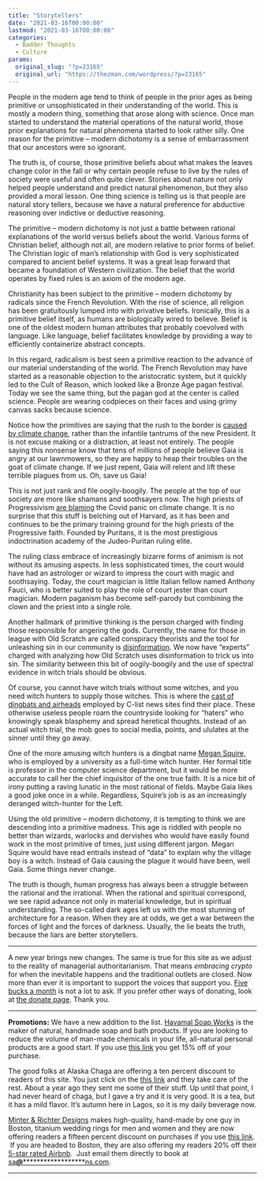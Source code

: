 ```yaml
---
title: "Storytellers"
date: "2021-03-16T00:00:00"
lastmod: "2021-03-16T00:00:00"
categories:
  - Badder Thoughts
  - Culture
params:
  original_slug: "?p=23165"
  original_url: "https://thezman.com/wordpress/?p=23165"
---
```


People in the modern age tend to think of people in the prior ages as
being primitive or unsophisticated in their understanding of the world.
This is mostly a modern thing, something that arose along with science.
Once man started to understand the material operations of the natural
world, those prior explanations for natural phenomena started to look
rather silly. One reason for the primitive – modern dichotomy is a sense
of embarrassment that our ancestors were so ignorant.

The truth is, of course, those primitive beliefs about what makes the
leaves change color in the fall or why certain people refuse to live by
the rules of society were useful and often quite clever. Stories about
nature not only helped people understand and predict natural phenomenon,
but they also provided a moral lesson. One thing science is telling us
is that people are natural story tellers, because we have a natural
preference for abductive reasoning over indictive or deductive
reasoning.

The primitive – modern dichotomy is not just a battle between rational
explanations of the world versus beliefs about the world. Various forms
of Christian belief, although not all, are modern relative to prior
forms of belief. The Christian logic of man’s relationship with God is
very sophisticated compared to ancient belief systems. It was a great
leap forward that became a foundation of Western civilization. The
belief that the world operates by fixed rules is an axiom of the modern
age.

Christianity has been subject to the primitive – modern dichotomy by
radicals since the French Revolution. With the rise of science, all
religion has been gratuitously lumped into with privative beliefs.
Ironically, this is a primitive belief itself, as humans are
biologically wired to believe. Belief is one of the oldest modern human
attributes that probably coevolved with language. Like language, belief
facilitates knowledge by providing a way to efficiently containerize
abstract concepts.

In this regard, radicalism is best seen a primitive reaction to the
advance of our material understanding of the world. The French
Revolution may have started as a reasonable objection to the
aristocratic system, but it quickly led to the Cult of Reason, which
looked like a Bronze Age pagan festival. Today we see the same thing,
but the pagan god at the center is called science. People are wearing
codpieces on their faces and using grimy canvas sacks because science.

Notice how the primitives are saying that the rush to the border is <a
href="https://www.theblaze.com/news/border-crisis-biden-pelosi-trump-climate-change"
rel="noopener" target="_blank">caused by climate change</a>, rather than
the infantile tantrums of the new President. It is not excuse making or
a distraction, at least not entirely. The people saying this nonsense
know that tens of millions of people believe Gaia is angry at our
lawnmowers, so they are happy to heap their troubles on the goat of
climate change. If we just repent, Gaia will relent and lift these
terrible plagues from us. Oh, save us Gaia!

This is not just rank and file oogily-boogily. The people at the top of
our society are more like shamans and soothsayers now. The high priests
of Progressivism [are
blaming](https://www.hsph.harvard.edu/c-change/subtopics/coronavirus-and-climate-change/)
the Covid panic on climate change. It is no surprise that this stuff is
belching out of Harvard, as it has been and continues to be the primary
training ground for the high priests of the Progressive faith. Founded
by Puritans, it is the most prestigious indoctrination academy of the
Judeo-Puritan ruling elite.

The ruling class embrace of increasingly bizarre forms of animism is not
without its amusing aspects. In less sophisticated times, the court
would have had an astrologer or wizard to impress the court with magic
and soothsaying. Today, the court magician is little Italian fellow
named Anthony Fauci, who is better suited to play the role of court
jester than court magician. Modern paganism has become self-parody but
combining the clown and the priest into a single role.

Another hallmark of primitive thinking is the person charged with
finding those responsible for angering the gods. Currently, the name for
those in league with Old Scratch are called conspiracy theorists and the
tool for unleashing sin in our community is
[disinformation](https://www.theverge.com/2021/2/28/22304518/hbo-trailer-upcoming-qanon-movie-disinformation-researchers).
We now have “experts” charged with analyzing how Old Scratch uses
disinformation to trick us into sin. The similarity between this bit of
oogily-boogily and the use of spectral evidence in witch trials should
be obvious.

Of course, you cannot have witch trials without some witches, and you
need witch hunters to supply those witches. This is where the [cast of
dingbats and
airheads](https://vdare.com/articles/doxing-the-doxers-antifa-s-war-against-regular-americans-is-run-by-spoiled-rich-kids)
employed by C-list news sites find their place. These otherwise useless
people roam the countryside looking for “haters” who knowingly speak
blasphemy and spread heretical thoughts. Instead of an actual witch
trial, the mob goes to social media, points, and ululates at the sinner
until they go away.

One of the more amusing witch hunters is a dingbat name
<a href="https://twitter.com/megansquire0?lang=en" rel="noopener"
target="_blank">Megan Squire,</a> who is employed by a university as a
full-time witch hunter. Her formal title is professor in the computer
science department, but it would be more accurate to call her the chief
inquisitor of the one true faith. It is a nice bit of irony putting a
raving lunatic in the most rational of fields. Maybe Gaia likes a good
joke once in a while. Regardless, Squire’s job is as an increasingly
deranged witch-hunter for the Left.

Using the old primitive – modern dichotomy, it is tempting to think we
are descending into a primitive madness. This age is riddled with people
no better than wizards, warlocks and dervishes who would have easily
found work in the most primitive of times, just using different jargon.
Megan Squire would have read entrails instead of “data” to explain why
the village boy is a witch. Instead of Gaia causing the plague it would
have been, well Gaia. Some things never change.

The truth is though, human progress has always been a struggle between
the rational and the irrational. When the rational and spiritual
correspond, we see rapid advance not only in material knowledge, but in
spiritual understanding. The so-called dark ages left us with the most
stunning of architecture for a reason. When they are at odds, we get a
war between the forces of light and the forces of darkness. Usually, the
lie beats the truth, because the liars are better storytellers.

------------------------------------------------------------------------

A new year brings new changes. The same is true for this site as we
adjust to the reality of managerial authoritarianism. That means
*embracing crypto* for when the inevitable happens and the traditional
outlets are closed. Now more than ever it is important to support the
voices that support you.
<a href="https://www.subscribestar.com/the-z-blog"
rel="noopener noreferrer" target="_blank">Five bucks a month</a> is not
a lot to ask. If you prefer other ways of donating, look at
<a href="https://thezman.com/wordpress/?page_id=22713" rel="noopener"
target="_blank">the donate page</a>. Thank you.

------------------------------------------------------------------------

**Promotions:** We have a new addition to the list.
<a href="https://havamalsoapworks.com/" rel="noopener"
target="_blank">Havamal Soap Works</a> is the maker of natural, handmade
soap and bath products. If you are looking to reduce the volume of
man-made chemicals in your life, all-natural personal products are a
good start. If you use
<a href="https://havamalsoapworks.com/discount/ZMAN" rel="noopener"
target="_blank">this link</a> you get 15% off of your purchase.

The good folks at Alaska Chaga are offering a ten percent discount to
readers of this site. You just click on the
<a href="https://alaskachaga.us/discount/ZMAN" rel="noopener noreferrer"
target="_blank">this link</a> and they take care of the rest. About a
year ago they sent me some of their stuff. Up until that point, I had
never heard of chaga, but I gave a try and it is very good. It is a tea,
but it has a mild flavor. It’s autumn here in Lagos, so it is my daily
beverage now.

<a href="https://www.minterandrichterdesigns.com/"
rel="noreferrer nofollow noopener" target="_blank">Minter &amp; Richter
Designs</a> makes high-quality, hand-made by one guy in Boston, titanium
wedding rings for men and women and they are now offering readers a
fifteen percent discount on purchases if you use
<a href="https://www.minterandrichterdesigns.com/discount/ZMAN"
rel="noreferrer nofollow noopener" target="_blank">this link</a>. 
 <span class="highlight"><span class="colour"><span class="font"><span class="size">If
you are headed to Boston, they are also offering my readers 20% off
their <a
href="https://www.airbnb.com/users/7988017/listings?user_id=7988017&amp;s=3"
rel="noopener noreferrer" target="_blank">5-star rated Airbnb</a>.  Just
email them directly to book at
<a href="mailto:sa***@*********************ns.com"
data-original-string="tPoQbUbSzcGYwwdwhNa9kA==cb7IbzeMsXidjGkXDez5I8wzDD3zMWrRiD+ATcgR7XNkaNHt2dQPPXnJCQU0AEllXm7"><span
class="apbct-email-encoder"
data-original-string="5WtfuyfH1MbduInRvPQxzQ==cb7Um7bKu5DNve/VoL1ptXZg5jOeMf9V4SUICEhCyFmmidpMfE7It1/lZyJXcz4URZg"
title="This contact has been encoded by Anti-Spam by CleanTalk. Click to decode. To finish the decoding make sure that JavaScript is enabled in your browser.">sa<span
class="apbct-blur">***</span>@<span
class="apbct-blur">*********************</span>ns.com</span></a>.</span></span></span></span>

------------------------------------------------------------------------
